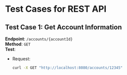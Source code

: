 # Test Cases for REST API

## Test Case 1: Get Account Information
**Endpoint**: `/accounts/{accountId}`  
**Method**: `GET`  
**Test**:
- Request:
  ```bash
  curl -X GET "http://localhost:8080/accounts/12345"
